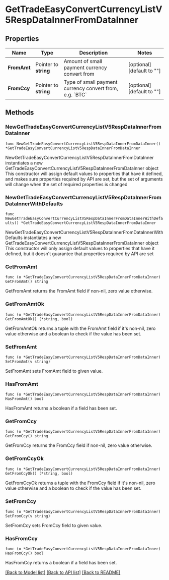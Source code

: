 # GetTradeEasyConvertCurrencyListV5RespDataInnerFromDataInner

## Properties

Name | Type | Description | Notes
------------ | ------------- | ------------- | -------------
**FromAmt** | Pointer to **string** | Amount of small payment currency convert from | [optional] [default to ""]
**FromCcy** | Pointer to **string** | Type of small payment currency convert from, e.g. &#x60;BTC&#x60; | [optional] [default to ""]

## Methods

### NewGetTradeEasyConvertCurrencyListV5RespDataInnerFromDataInner

`func NewGetTradeEasyConvertCurrencyListV5RespDataInnerFromDataInner() *GetTradeEasyConvertCurrencyListV5RespDataInnerFromDataInner`

NewGetTradeEasyConvertCurrencyListV5RespDataInnerFromDataInner instantiates a new GetTradeEasyConvertCurrencyListV5RespDataInnerFromDataInner object
This constructor will assign default values to properties that have it defined,
and makes sure properties required by API are set, but the set of arguments
will change when the set of required properties is changed

### NewGetTradeEasyConvertCurrencyListV5RespDataInnerFromDataInnerWithDefaults

`func NewGetTradeEasyConvertCurrencyListV5RespDataInnerFromDataInnerWithDefaults() *GetTradeEasyConvertCurrencyListV5RespDataInnerFromDataInner`

NewGetTradeEasyConvertCurrencyListV5RespDataInnerFromDataInnerWithDefaults instantiates a new GetTradeEasyConvertCurrencyListV5RespDataInnerFromDataInner object
This constructor will only assign default values to properties that have it defined,
but it doesn't guarantee that properties required by API are set

### GetFromAmt

`func (o *GetTradeEasyConvertCurrencyListV5RespDataInnerFromDataInner) GetFromAmt() string`

GetFromAmt returns the FromAmt field if non-nil, zero value otherwise.

### GetFromAmtOk

`func (o *GetTradeEasyConvertCurrencyListV5RespDataInnerFromDataInner) GetFromAmtOk() (*string, bool)`

GetFromAmtOk returns a tuple with the FromAmt field if it's non-nil, zero value otherwise
and a boolean to check if the value has been set.

### SetFromAmt

`func (o *GetTradeEasyConvertCurrencyListV5RespDataInnerFromDataInner) SetFromAmt(v string)`

SetFromAmt sets FromAmt field to given value.

### HasFromAmt

`func (o *GetTradeEasyConvertCurrencyListV5RespDataInnerFromDataInner) HasFromAmt() bool`

HasFromAmt returns a boolean if a field has been set.

### GetFromCcy

`func (o *GetTradeEasyConvertCurrencyListV5RespDataInnerFromDataInner) GetFromCcy() string`

GetFromCcy returns the FromCcy field if non-nil, zero value otherwise.

### GetFromCcyOk

`func (o *GetTradeEasyConvertCurrencyListV5RespDataInnerFromDataInner) GetFromCcyOk() (*string, bool)`

GetFromCcyOk returns a tuple with the FromCcy field if it's non-nil, zero value otherwise
and a boolean to check if the value has been set.

### SetFromCcy

`func (o *GetTradeEasyConvertCurrencyListV5RespDataInnerFromDataInner) SetFromCcy(v string)`

SetFromCcy sets FromCcy field to given value.

### HasFromCcy

`func (o *GetTradeEasyConvertCurrencyListV5RespDataInnerFromDataInner) HasFromCcy() bool`

HasFromCcy returns a boolean if a field has been set.


[[Back to Model list]](../README.md#documentation-for-models) [[Back to API list]](../README.md#documentation-for-api-endpoints) [[Back to README]](../README.md)


